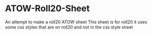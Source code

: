 # ATOW-Roll20-Sheet
An attempt to make a roll20 ATOW sheet
This sheet is for roll20 it uses some css styles that are on roll20 and not in the css style sheet
